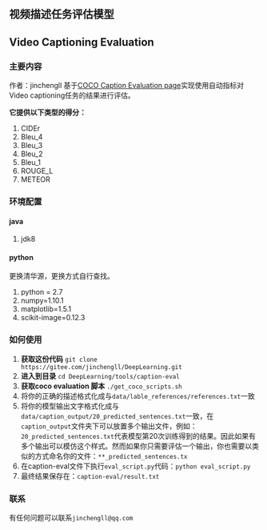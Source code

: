 ## 视频描述任务评估模型 ##
## Video Captioning Evaluation ##

### 主要内容
作者：jinchengll
基于[COCO Caption Evaluation page](https://github.com/tylin/coco-caption)实现使用自动指标对Video captioning任务的结果进行评估。

**它提供以下类型的得分：**
1. CIDEr
2. Bleu_4
3. Bleu_3
4. Bleu_2
5. Bleu_1
6. ROUGE_L
7. METEOR

### 环境配置
#### java
1. jdk8
#### python
更换清华源，更换方式自行查找。
1. python = 2.7
2. numpy=1.10.1
3. matplotlib=1.5.1
4. scikit-image=0.12.3

### 如何使用

1. **获取这份代码** `git clone https://gitee.com/jinchengll/DeepLearning.git`
2. **进入到目录** `cd DeepLearning/tools/caption-eval`
2. **获取coco evaluation 脚本** `./get_coco_scripts.sh`
3. 将你的正确的描述格式化成与`data/lable_references/references.txt`一致
4. 将你的模型输出文字格式化成与`data/caption_output/20_predicted_sentences.txt`一致，在`caption_output`文件夹下可以放置多个输出文件，例如：`20_predicted_sentences.txt`代表模型第20次训练得到的结果。因此如果有多个输出可以模仿这个样式。然而如果你只需要评估一个输出，你也需要以类似的方式命名你的文件：`**_predicted_sentences.tx`
5. 在caption-eval文件下执行`eval_script.py`代码：`python eval_script.py`
6. 最终结果保存在：`caption-eval/result.txt`

### 联系
有任何问题可以联系`jinchengll@qq.com`
